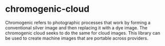 chromogenic-cloud
=================

Chromogenic refers to photographic processes that work by forming a conventional silver image and then replacing it with a dye image. The chromogenic cloud seeks to do the same for cloud images. This library can be used to create machine images that are portable across providers.
